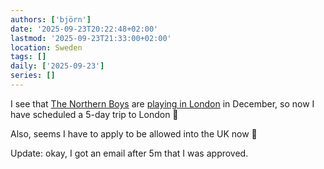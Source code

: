 ```yaml
---
authors: ['björn']
date: '2025-09-23T20:22:48+02:00'
lastmod: '2025-09-23T21:33:00+02:00'
location: Sweden
tags: []
daily: ['2025-09-23']
series: []
---
```

I see that [The Northern Boys](https://www.youtube.com/watch?v=4VXKhJfRQ7k) are [playing in London](https://pit.live/events/the-northern-boys-2) in December, so now I have scheduled a 5-day trip to London 🥳

Also, seems I have to apply to be allowed into the UK now 🤷

Update: okay, I got an email after 5m that I was approved.
